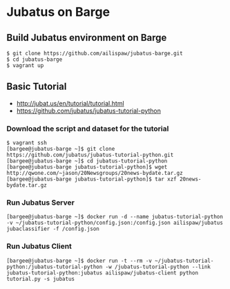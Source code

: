 # Jubatus on Barge

## Build Jubatus environment on Barge

```
$ git clone https://github.com/ailispaw/jubatus-barge.git
$ cd jubatus-barge
$ vagrant up
```

## Basic Tutorial

- http://jubat.us/en/tutorial/tutorial.html
- https://github.com/jubatus/jubatus-tutorial-python

### Download the script and dataset for the tutorial

```
$ vagrant ssh
[bargee@jubatus-barge ~]$ git clone https://github.com/jubatus/jubatus-tutorial-python.git
[bargee@jubatus-barge ~]$ cd jubatus-tutorial-python
[bargee@jubatus-barge jubatus-tutorial-python]$ wget http://qwone.com/~jason/20Newsgroups/20news-bydate.tar.gz
[bargee@jubatus-barge jubatus-tutorial-python]$ tar xzf 20news-bydate.tar.gz
```

### Run Jubatus Server

```
[bargee@jubatus-barge ~]$ docker run -d --name jubatus-tutorial-python -v ~/jubatus-tutorial-python/config.json:/config.json ailispaw/jubatus jubaclassifier -f /config.json
```

### Run Jubatus Client

```
[bargee@jubatus-barge ~]$ docker run -t --rm -v ~/jubatus-tutorial-python:/jubatus-tutorial-python -w /jubatus-tutorial-python --link jubatus-tutorial-python:jubatus ailispaw/jubatus-client python tutorial.py -s jubatus
```
